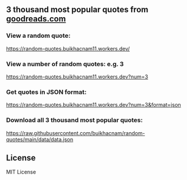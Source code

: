 ## 3 thousand most popular quotes from [goodreads.com](https://www.goodreads.com/quotes)

### View a random quote:
https://random-quotes.buikhacnam11.workers.dev/

### View a number of random quotes: e.g. 3
https://random-quotes.buikhacnam11.workers.dev?num=3

### Get quotes in JSON format:
https://random-quotes.buikhacnam11.workers.dev?num=3&format=json

### Download all 3 thousand most popular quotes:
https://raw.githubusercontent.com/buikhacnam/random-quotes/main/data/data.json

## License
MIT License